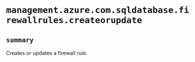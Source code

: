 # `management.azure.com.sqldatabase.firewallrules.createorupdate`

## `summary`
Creates or updates a firewall rule.


